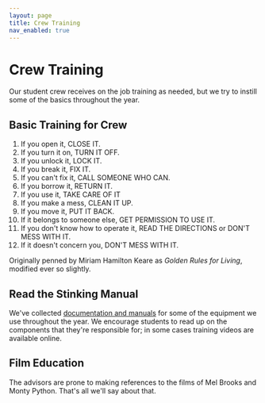 ```yaml
---
layout: page
title: Crew Training
nav_enabled: true
---
```


<!-- title: Introduction to Crew -->
<!-- categories: pages -->
<!-- tags: students,training -->
<!-- published: 2017-06-27T10:00:00-05:00 -->
<!-- updated: 2017-06-27T10:00:00-05:00 -->
<!-- summary: The training regimen of SPHS tech crew. -->

# Crew Training

Our student crew receives on the job training as needed, but we try to instill some of the basics throughout the year.

## Basic Training for Crew

1. If you open it, CLOSE IT.
2. If you turn it on, TURN IT OFF.
3. If you unlock it, LOCK IT.
4. If you break it, FIX IT.
5. If you can't fix it, CALL SOMEONE WHO CAN.
6. If you borrow it, RETURN IT.
7. If you use it, TAKE CARE OF IT
8. If you make a mess, CLEAN IT UP.
9. If you move it, PUT IT BACK.
10. If it belongs to someone else, GET PERMISSION TO USE IT.
11. If you don't know how to operate it, READ THE DIRECTIONS or DON'T MESS WITH IT.
12. If it doesn't concern you, DON'T MESS WITH IT.

Originally penned by Miriam Hamilton Keare as _Golden Rules for Living_, modified ever so slightly.

## Read the Stinking Manual

We've collected [documentation and manuals](resources.html) for some of the equipment we use throughout the year. We encourage students to read up on the components that they're responsible for; in some cases training videos are available online.

## Film Education

The advisors are prone to making references to the films of Mel Brooks and Monty Python. That's all we'll say about that.

<!-- EOF -->
